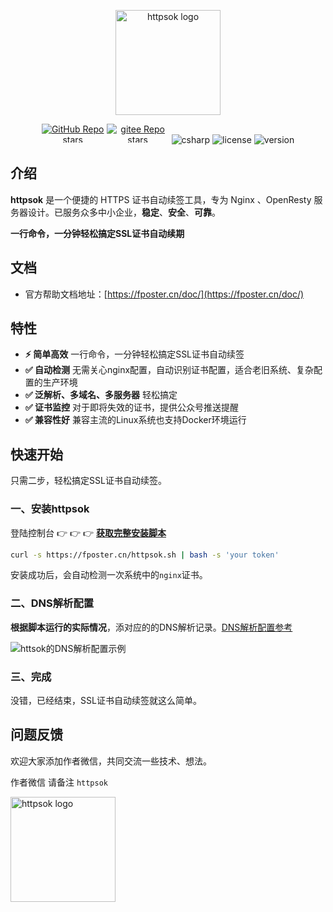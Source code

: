<p align="center"><a href="https://fposter.cn/doc/" target="_blank"><img width="168" src="https://fposter.cn/dassets/httpsok-logo.png" alt="httpsok logo"></a></p>

<p align="center">
  <a href="https://github.com/httpsok/httpsok" class="link github-link" target="_blank"><img style="max-width: 100px; max-height: 30px;" alt="GitHub Repo stars" src="https://img.shields.io/github/stars/httpsok/httpsok?style=social"></a>
  <a href="https://gitee.com/httpsok/httpsok" class="link gitee-link" target="_blank"><img style="max-width: 100px; max-height: 30px;" alt="gitee Repo stars" src="https://gitee.com/httpsok/httpsok/badge/star.svg"></a>
  <img style="max-width: 100px; max-height: 30px;" alt="csharp" src="https://img.shields.io/badge/language-shell-brightgreen.svg">
  <img style="max-width: 100px; max-height: 30px;"alt="license" src="https://img.shields.io/badge/license-MIT-blue.svg">
  <img style="max-width: 100px; max-height: 30px;"alt="version" src="https://img.shields.io/badge/version-1.8.2-brightgreen">
</p>

## 介绍

**httpsok** 是一个便捷的 HTTPS 证书自动续签工具，专为 Nginx 、OpenResty 服务器设计。已服务众多中小企业，**稳定**、**安全**、**可靠**。

**一行命令，一分钟轻松搞定SSL证书自动续期**

## 文档

- 官方帮助文档地址：[https://fposter.cn/doc/](https://fposter.cn/doc/)

## 特性

- **⚡️ 简单高效** 一行命令，一分钟轻松搞定SSL证书自动续签
- **✅ 自动检测** 无需关心nginx配置，自动识别证书配置，适合老旧系统、复杂配置的生产环境
- **✅ 泛解析、多域名、多服务器** 轻松搞定
- **✅ 证书监控** 对于即将失效的证书，提供公众号推送提醒
- **✅ 兼容性好** 兼容主流的Linux系统也支持Docker环境运行

## 快速开始

只需二步，轻松搞定SSL证书自动续签。

### 一、安装httpsok

登陆控制台 👉 👉 👉 **[获取完整安装脚本](https://fposter.cn/?p=4c9n)**

```bash
curl -s https://fposter.cn/httpsok.sh | bash -s 'your token'
```

安装成功后，会自动检测一次系统中的`nginx`证书。

[//]: # (```bash)

[//]: # (Httpsok make SSL easy.     https://fposter.cn/ )

[//]: # (version: 1.8.2)

[//]: # (TraceID: 92592593890e8a442be7f50c7ddc5d2d)

[//]: # (home: /root/.httpsok)

[//]: # ()
[//]: # (2024-03-04 04:54:24 DNS check pass)

[//]: # (2024-03-04 04:54:24 ee262ecba47d4173 /etc/nginx/certs/fposter.cn_nginx/fposter.cn_bundle.crt Cert valid)

[//]: # ()
[//]: # (2024-03-04 04:54:24 Nginx reload needless.)

[//]: # (```)


### 二、DNS解析配置

**根据脚本运行的实际情况**，添对应的的DNS解析记录。[DNS解析配置参考](https://fposter.cn/doc/guide/dns.html)

![httsok的DNS解析配置示例](https://fposter.cn/dassets/image-20240314024435126.png)


[//]: # ()
[//]: # (注意：)

[//]: # (1. **只需要添加一次即可**，添加后请勿删除记录。)

[//]: # (2. DNS记录**类型为CNAME**。)

[//]: # (3. 请您稍等1分钟后，再次运行脚本。（DNS解析生效需要一点点时间）)

[//]: # ()
[//]: # (```bash )

[//]: # (+-------------------+-----------------------+------------+--------------------------------+)

[//]: # (|  域名             |  主机记录             |  记录类型  |  记录值                            |)

[//]: # (+-------------------+-----------------------+------------+--------------------------------+)

[//]: # (|  *.baidu.com      |  _acme-challenge      |  CNAME     |  f4fe0275d790.httpsok.com      |)

[//]: # (+-------------------+-----------------------+------------+--------------------------------+)

[//]: # (|  *.sub.baidu.com  |  _acme-challenge.sub  |  CNAME     |  f4fe0275d790.sub.httpsok.com  |)

[//]: # (+-------------------+-----------------------+------------+--------------------------------+)

[//]: # (```)

[//]: # (**⚠️主机记录值，不要加自己的一级域名。**)

[//]: #
[//]: # (![image-20240312114825019]&#40;https://fposter.cn/dassets/image-20240312114825019.png&#41;)


### 三、完成

没错，已经结束，SSL证书自动续签就这么简单。

## 问题反馈

欢迎大家添加作者微信，共同交流一些技术、想法。

作者微信 请备注 `httpsok`

<img width="168" src="https://fposter.cn/dassets/qrcode.png" alt="httpsok logo">
